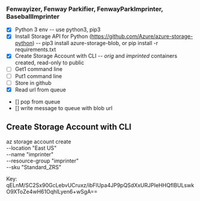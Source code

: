 ### Fenwayizer, Fenway Parkifier, FenwayParkImprinter, BaseballImprinter

- [x] Python 3 env -- use python3, pip3
- [x] Install Storage API for Python (https://github.com/Azure/azure-storage-python) -- pip3 install azure-storage-blob, or pip install -r requirements.txt
- [x] Create Storage Account with CLI -- *orig* and *imprinted* containers created, read-only to public
- [ ] Get1 command line
- [ ] Put1 command line
- [ ] Store in github
- [x] Read url from queue
- [] pop from queue
- [] write message to queue with blob url


## Create Storage Account with CLI

az storage account create \
    --location "East US" \
    --name "imprinter" \
    --resource-group "imprinter" \
    --sku "Standard_ZRS"

Key: qELnM/SC2Sx90GcLebvUCruxz/ibFlUpa4JP9pQSdXxURJPIeHHQfIBULswkO9XToZe4wH61OqhlLyen6+wSgA==

